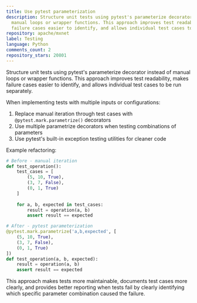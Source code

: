 ```yaml
---
title: Use pytest parameterization
description: Structure unit tests using pytest's parameterize decorator instead of
  manual loops or wrapper functions. This approach improves test readability, makes
  failure cases easier to identify, and allows individual test cases to be run separately.
repository: apache/mxnet
label: Testing
language: Python
comments_count: 2
repository_stars: 20801
---
```


Structure unit tests using pytest's parameterize decorator instead of manual loops or wrapper functions. This approach improves test readability, makes failure cases easier to identify, and allows individual test cases to be run separately.

When implementing tests with multiple inputs or configurations:

1. Replace manual iteration through test cases with `@pytest.mark.parametrize()` decorators
2. Use multiple parametrize decorators when testing combinations of parameters
3. Use pytest's built-in exception testing utilities for cleaner code

Example refactoring:

```python
# Before - manual iteration
def test_operation():
    test_cases = [
        (5, 10, True),
        (3, 7, False),
        (0, 1, True)
    ]
    
    for a, b, expected in test_cases:
        result = operation(a, b)
        assert result == expected

# After - pytest parameterization
@pytest.mark.parametrize('a,b,expected', [
    (5, 10, True),
    (3, 7, False),
    (0, 1, True)
])
def test_operation(a, b, expected):
    result = operation(a, b)
    assert result == expected
```

This approach makes tests more maintainable, documents test cases more clearly, and provides better reporting when tests fail by clearly identifying which specific parameter combination caused the failure.
